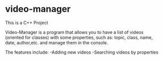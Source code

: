 # video-manager

This is a C++ Project

Video-Manager is a program that allows you to have a list of videos (oriented for classes) with some properties, such as: topic, class, name, date, author,etc.
and manage them in the console.

The features include:
  -Adding new videos
  -Searching videos by properties
